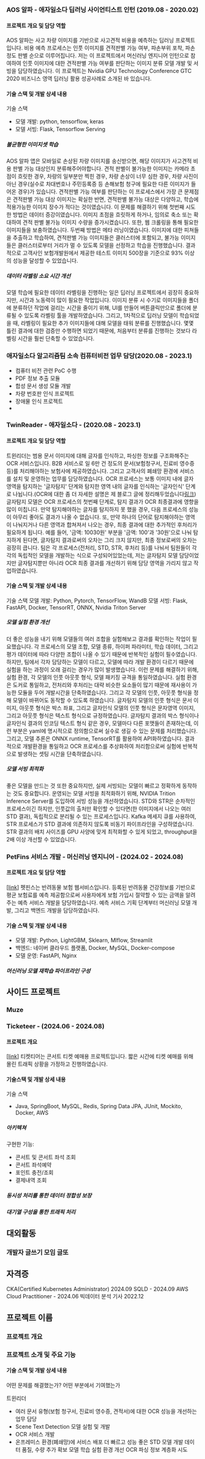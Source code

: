 ### AOS 알파 - 애자일소다 딥러닝 사이언티스트 인턴 (2019.08 - 2020.02)
#### 프로젝트 개요 및 담당 역할
AOS 알파는 사고 차량 이미지를 기반으로 사고견적 비용을 예측하는 딥러닝 프로젝트입니다. 비용 예측 프로세스는 인풋 이미지를 견적판별 가능 여부, 파손부위 포착, 파손 정도 판별 순으로 이루어집니다. 저는 이 프로젝트에서 머신러닝 엔지니어 인턴으로 참여하여 인풋 이미지에 대한 견적판별 가능 여부를 판단하는 이미지 분류 모델 개발 및 서빙을 담당하였습니다. 이 프로젝트는 Nvidia GPU Technology Conference GTC 2020 비즈니스 영역 딥러닝 활용 성공사례로 소개된 바 있습니다.
#### 기술 스택 및 개발 상세 내용
기술 스택
- 모델 개발: python, tensorflow, keras
- 모델 서빙: Flask, Tensorflow Serving

##### 불균형한 이미지셋 학습
AOS 알파 앱은 모바일로 손상된 차량 이미지를 송신받으면, 해당 이미지가 사고견적 비용 판별 가능 대상인지 분류해주어야합니다. 견적 판별이 불가능한 이미지는 카메라 초점이 흐릿한 경우, 차량의 일부분만 찍힌 경우, 차량 손상이 너무 심한 경우, 차량 사진이 아닌 경우(실수로 차대번호나 주민등록증 등 손해보험 청구에 필요한 다른 이미지가 들어온 경우)가 있습니다. 견적판별 가능 여부를 판단하는 이 프로세스에서 가장 큰 문제점은 견적판별 가능 대상 이미지는 확실한 반면, 견적판별 불가능 대상은 다양하고, 학습에 적용가능한 이미지 장수가 적다는 것이였습니다.
이 문제를 해결하기 위해 첫번째 시도한 방법은 데이터 증강이였습니다. 이미지 초점을 흐릿하게 하거나, 임의로 축소 또는 확대하여 견적 판별 불가능 이미지 수량을 증가시켰습니다. 또한, 웹 크롤링을 통해 필요한 이미지들을 보충하였습니다. 두번째 방법은 메타 러닝이였습니다. 이미지에 대한 피쳐들을 추출하고 학습하여, 견적판별 가능 이미지들은 클러스터에 포함되고, 불가능 이미지들은 클러스터로부터 거리가 멀 수 있도록 모델을 선정하고 학습을 진행했습니다. 결과적으로 고객사인 보험개발원에서 제공한 테스트 이미지 500장을 기준으로 93% 이상의 성능을 달성할 수 있었습니다.

##### 데이터 라벨링 소요 시간 개선
모델 학습에 필요한 데이터 라벨링을 진행하는 일은 딥러닝 프로젝트에서 굉장히 중요하지만, 시간과 노동력이 많이 필요한 작업입니다. 이미지 분류 시 수기로 이미지들을 폴더에 분류하던 작업에 걸리는 시간을 줄이기 위해, UI를 만들어 버튼클릭만으로 폴더에 분류될 수 있도록 라벨링 툴을 개발하였습니다. 그리고, 1차적으로 딥러닝 모델이 학습되었을 때, 라벨링이 필요한 추가 이미지들에 대해 모델을 태워 분류를 진행했습니다. 몇몇 틀린 결과에 대한 검증만 수행하면 되었기 때문에, 처음부터 분류를 진행하는 것보다 라벨링 시간을 훨씬 단축할 수 있었습니다.


### 애자일소다 알고리즘팀 소속 컴퓨터비전 업무 담당(2020.08 - 2023.1)
- 컴퓨터 비전 관련 PoC 수행 
- PDF 정보 추출 모듈
- 합성 문서 생성 모듈 개발
- 차량 번호판 인식 프로젝트
- 장애물 인식 프로젝트
- 
### TwinReader - 애자일소다 - (2020.08 - 2023.1)
#### 프로젝트 개요 및 담당 역할
트윈리더는 범용 문서 이미지에 대해 글자를 인식하고, 파싱한 정보를 구조화해주는 OCR 서비스입니다. B2B 서비스로 일 6만 건 정도의 문서(보험청구서, 진료비 영수증 등)를 처리해야하는 보험사에 제공하였습니다. 그리고 고객사의 폐쇄망 환경에 서비스를 설치 및 운영하는 업무를 담당하였습니다. 
OCR 프로세스는 보통 이미지 내에 글자 영역을 탐지하는 '글자탐지' 단계와 탐지한 영역 내의 글자를 인식하는 '글자인식' 단계로 나뉩니다.(OCR에 대한 좀 더 자세한 설명은 제 블로그 글에 정리해두었습니다[링크](https://watanka.github.io/ocr%EC%9D%B4%EB%9E%80)) 글자탐지 모델은 OCR 프로세스의 첫번째 단계로, 탐지 결과가 OCR 최종결과에 영향을 많이 미칩니다. 만약 탐지해야하는 글자를 탐지하지 못 했을 경우, 다음 프로세스의 성능이 아무리 좋아도 결과가 나올 수 없습니다. 또, 만약 하나의 단어로 탐지해야하는 영역이 나눠지거나 다른 영역과 합쳐져서 나오는 경우, 최종 결과에 대한 추가적인 후처리가 필요하게 됩니다. 예를 들어, '금액: 10030원' 부분을 '금액: 100'과 '30원'으로 나눠 탐지하게 된다면, 글자탐지 결과로써의 오차는 그리 크지 않지만, 최종 정보로써의 오차는 굉장히 큽니다. 팀은 각 프로세스(전처리, STD, STR, 후처리 등)를 나눠서 팀원들이 각각의 독립적인 모델을 개발하는 식으로 구성되어있었는데, 저는 글자탐지 모델 담당이었지만 글자탐지뿐만 아니라 OCR 최종 결과를 개선하기 위해 담당 영역을 가리지 않고 작업하였습니다.

#### 기술 스택 및 개발 상세 내용
기술 스택
모델 개발: Python, Pytorch, TensorFlow, WandB
모델 서빙: Flask, FastAPI, Docker, TensorRT, ONNX, Nvidia Triton Server

##### 모델 실험 환경 개선
더 좋은 성능을 내기 위해 모델들의 여러 조합을 실험해보고 결과를 확인하는 작업이 필요했습니다. 각 프로세스의 모델 조합, 모델 종류, 하이퍼 파라미터, 학습 데이터, 그리고 평가 데이터에 따라 다양한 조합이 나올 수 있기 때문에 반복적인 실험이 필수였습니다. 하지만, 팀에서 각자 담당하는 모델이 다르고, 모델에 따라 개발 환경이 다르기 때문에 실험을 하는 과정이 오래 걸리는 경우가 많이 발생했습니다. 이런 문제를 해결하기 위해, 실험 환경, 각 모델의 인풋 아웃풋 형식, 모델 패키징 규격을 통일하였습니다. 실험 환경은 도커로 통일하고, 전처리와 후처리는 대략 비슷한 요소들이 많기 때문에 재사용이 가능한 모듈을 두어 개발시간을 단축하였습니다. 그리고 각 모델의 인풋, 아웃풋 형식을 정해 모델이 바뀌어도 동작할 수 있도록 하였습니다. 글자탐지 모델의 인풋 형식은 문서 이미지, 아웃풋 형식은 박스 좌표, 그리고 글자인식 모델의 인풋 형식은 문자영역 이미지, 그리고 아웃풋 형식은 텍스트 형식으로 규정하였습니다. 글자탐지 결과의 박스 형식이나  글자인식 결과의 인코딩 텍스트 형식 같은 경우, 모델마다 다른 포맷들이 존재하는데, 이런 부분은 yaml에 명시적으로 정의함으로써 실수로 생길 수 있는 문제를 처리했습니다. 그리고, 모델 추론은 ONNX runtime, TensorRT를 활용하여 API화하였습니다. 결과적으로 개발환경을 통일하고 OCR 프로세스를 추상화하여 처리함으로써 실험에 반복적으로 발생하는 셋팅 시간을 단축하였습니다. 

##### 모델 서빙 최적화
좋은 모델을 만드는 것 또한 중요하지만, 실제 서빙되는 모델이 빠르고 정확하게 동작하는 것도 중요합니다. 운영되는 모델 서빙을 최적화하기 위해, NVIDIA Trition Inference Server를 도입하여 서빙 성능을 개선하였습니다. STD와 STR은 순차적인 프로세스이긴 하지만, 인풋값의 출처만 확인할 수 있다면(한 이미지에서 나오는 여러 STD 결과), 독립적으로 분리될 수 있는 프로세스입니다. Kafka 메세지 큐를 사용하여, STR 프로세스가 STD 결과에 의존하지 않도록 비동기 파이프라인을 구성하였습니다. STR 결과의 배치 사이즈를 GPU 사양에 맞게 최적화할 수 있게 되었고, throughput을 2배 이상 개선할 수 있었습니다.


### PetFins 서비스 개발 - 머신러닝 엔지니어 - (2024.02 - 2024.08)
#### 프로젝트 개요 및 담당 역할
[[link](https://github.com/watanka/petcare-cost-prediction)]
펫핀스는 반려동물 보험 웹서비스입니다. 등록된 반려동물 건강정보를 기반으로 평균 보험료를 예측 제공함으로써 사용자에게 보험 가입시 절약할 수 있는 금액을 알려주는 예측 서비스 개발을 담당하였습니다. 예측 서비스 기획 단계부터 머신러닝 모델 개발, 그리고 백엔드 개발을 담당하였습니다.

#### 기술 스택 및 개발 상세 내용
- 모델 개발: Python, LightGBM, Sklearn, Mlflow, Streamlit
- 백엔드: 네이버 클라우드 플랫폼, Docker, MySQL, Docker-compose
- 모델 운영: FastAPI, Nginx 

##### 머신러닝 모델 재학습 파이프라인 구성


## 사이드 프로젝트
### Muze

### Ticketeer - (2024.06 - 2024.08)
#### 프로젝트 개요
[[link](https://github.com/watanka/concert-ticketing)]
티켓티어는 콘서트 티켓 예매용 프로젝트입니다. 짧은 시간에 티켓 예매를 위해 몰린 트래픽 상황을 가정하고 진행하였습니다.

#### 기술스택 및 개발 상세 내용
기술 스택
- Java, SpringBoot, MySQL, Redis, Spring Data JPA, JUnit, Mockito, Docker, AWS

##### 아키텍쳐
구현한 기능: 
- 콘서트 및 콘서트 좌석 조회
- 콘서트 좌석예약
- 포인트 충전/조회
- 결제내역 조회

##### 동시성 처리를 통한 데이터 정합성 보장

##### 대기열 구성을 통한 트래픽 처리


## 대외활동
### 개발자 글쓰기 모임 글또
## 자격증
CKA(Certified Kubernetes Administrator) 2024.09
SQLD - 2024.09
AWS Cloud Practitioner - 2024.06
빅데이터 분석 기사 2022.12
## 프로젝트 이름
### 프로젝트 개요
### 프로젝트 소개 및 주요 기능
#### 기술 스택 및 개발 상세 내용
어떤 문제를 해결했는가?
어떤 부분에서 기여했는가



트윈리더
- 여러 문서 유형(보험 청구서, 진료비 영수증, 견적서)에 대한 OCR 성능을 개선하는 업무 담당
- Scene Text Detection 모델 실험 및 개발
- OCR 서비스 개발
- 온프레미스 환경(폐쇄망)에 서비스 배포
더 빠르고 성능 좋은 STD 모델 개발
데이터 품질, 수량 추가 확보
모델 학습 실험 환경 개선
OCR 파싱 정보 계층화 시도
